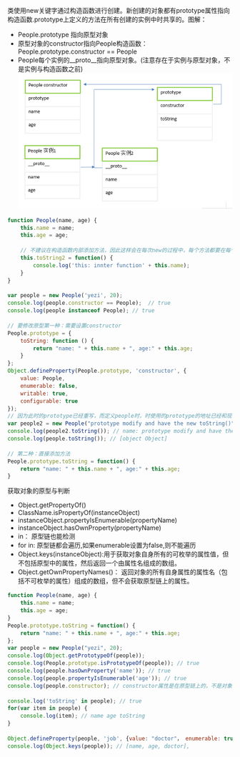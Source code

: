 类使用new关键字通过构造函数进行创建。新创建的对象都有prototype属性指向构造函数.prototype上定义的方法在所有创建的实例中时共享的。图解：
- People.prototype 指向原型对象
- 原型对象的constructor指向People构造函数：People.prototype.constructor == People
- People每个实例的__proto__指向原型对象。(注意存在于实例与原型对象，不是实例与构造函数之前)
![](/assets/prototype.png)<br>

```javascript
function People(name, age) {
    this.name = name;
    this.age = age;

    // 不建议在构造函数内部添加方法，因此这样会在每次new的过程中，每个方法都要在每个实例上重新创建一遍，这将非常损耗性能。
    this.toString2 = function() {
        console.log('this: innter function' + this.name);
    }
}

var people = new People('yezi', 20);
console.log(people.constructor == People);  // true
console.log(people instanceof People); // true

// 要修改原型第一种：需要设置constructor
People.prototype = {
    toString: function () {
        return "name: " + this.name + ", age:" + this.age;
    }
};
Object.defineProperty(People.prototype, 'constructor', {
    value: People,
    enumerable: false,
    writable: true,
    configurable: true
});
// 因为此时的prototype已经重写，而定义people时，时使用的prototype的地址已经和现在的不一样了
var people2 = new People("prototype modify and have the new toString()", 20); 
console.log(people2.toString()); // name: prototype modify and have the new toString(), age:20
console.log(people.toString()); // [object Object]

// 第二种：直接添加方法
People.prototype.toString = function() {
    return "name: " + this.name + ", age:" + this.age;
}
```
获取对象的原型与判断
- Object.getPropertyOf()
- ClassName.isPropertyOf(instanceObject)
- instanceObject.propertyIsEnumerable(propertyName)
- instanceObject.hasOwnProperty(propertyName)
- in： 原型链也能检测
- for in: 原型链都会遍历,如果enumerable设置为false,则不能遍历
- Object.keys(instanceObject):用于获取对象自身所有的可枚举的属性值，但不包括原型中的属性，然后返回一个由属性名组成的数组。
- Object.getOwnPropertyNames()： 返回对象的所有自身属性的属性名（包括不可枚举的属性）组成的数组，但不会获取原型链上的属性。
```javascript
function People(name, age) {
    this.name = name;
    this.age = age;
}
People.prototype.toString = function() {
    return "name: " + this.name + ", age:" + this.age;
};
var people = new People("yezi", 20);
console.log(Object.getPrototypeOf(people));
console.log(People.prototype.isPrototypeOf(people)); // true
console.log(people.hasOwnProperty('name')); // true
console.log(people.propertyIsEnumerable('age')); // true
console.log(people.constructor); // constructor属性是在原型链上的，不是对象自身的属性

console.log('toString' in people); // true
for(var item in people) {
    console.log(item); // name age toString
}

Object.defineProperty(people, 'job', {value: "doctor"， enumerable: true})
console.log(Object.keys(people)); // [name, age, doctor],

```